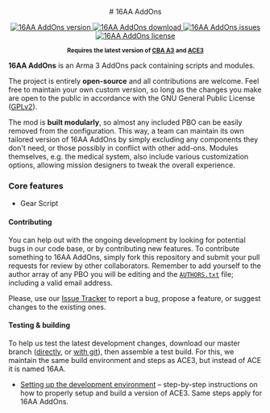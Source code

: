 <p align="center">
    # 16AA AddOns
</p>
<p align="center">
    <a href="https://github.com/16AAModTeam/16AA/releases">
        <img src="https://img.shields.io/badge/Version-3.1.1-blue.svg"
             alt="16AA AddOns version">
    </a>
    <a href="https://github.com/16AAModTeam/16AA/releases/latest">
        <img src="http://img.shields.io/badge/Download-1_MB-green.svg"
             alt="16AA AddOns download">
    </a>
    <a href="https://github.com/16AAModTeam/16AA/issues">
        <img src="http://img.shields.io/github/issues-raw/16AAModTeam/16AA.svg?label=Issues"
             alt="16AA AddOns issues">
    </a>
    <a href="https://github.com/16AAModTeam/16AA/blob/master/LICENSE">
        <img src="http://img.shields.io/badge/License-GPLv2-red.svg"
             alt="16AA AddOns license">
    </a>
</p>
<p align="center"><sup><strong>Requires the latest version of <a href="http://www.armaholic.com/page.php?id=18767">CBA A3</a> and <a href="https://github.com/acemod/ACE3/releases/latest">ACE3</a><sup></strong></p>

**16AA AddOns** is an Arma 3 AddOns pack containing scripts and modules.

The project is entirely **open-source** and all contributions are welcome. Feel free to maintain your own custom version, so long as the changes you make are open to the public in accordance with the GNU General Public License ([GPLv2](https://github.com/16AAModTeam/16AA/blob/master/LICENSE)).

The mod is **built modularly**, so almost any included PBO can be easily removed from the configuration. This way, a team can maintain its own tailored version of 16AA AddOns by simply excluding any components they don't need, or those possibly in conflict with other add-ons. Modules themselves, e.g. the medical system, also include various customization options, allowing mission designers to tweak the overall experience.

### Core features
* Gear Script

#### Contributing
You can help out with the ongoing development by looking for potential bugs in our code base, or by contributing new features. To contribute something to 16AA AddOns, simply fork this repository and submit your pull requests for review by other collaborators. Remember to add yourself to the author array of any PBO you will be editing and the [`AUTHORS.txt`](https://github.com/16AAModTeam/16AA/blob/master/AUTHORS.txt) file; including a valid email address.

Please, use our [Issue Tracker](https://github.com/16AAModTeam/16AA/issues) to report a bug, propose a feature, or suggest changes to the existing ones.

#### Testing & building
To help us test the latest development changes, download our master branch ([directly](https://github.com/16AAModTeam/16AA/archive/master.zip), or [with git](https://help.github.com/articles/fetching-a-remote/)), then assemble a test build.
For this, we maintain the same build environment and steps as ACE3, but instead of ACE it is named 16AA.

* [Setting up the development environment](http://ace3mod.com/wiki/development/setting-up-the-development-environment.html) – step-by-step instructions on how to properly setup and build a version of ACE3. Same steps apply for 16AA AddOns.
